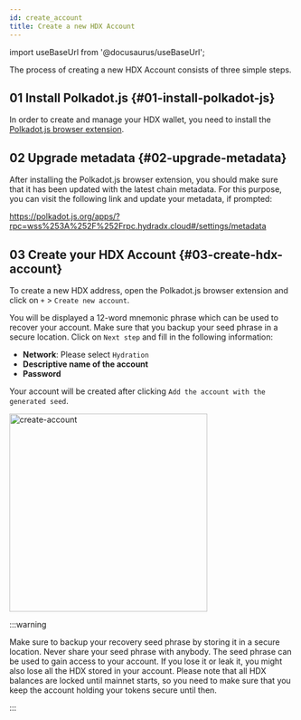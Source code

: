 ```yaml
---
id: create_account
title: Create a new HDX Account
---
```


import useBaseUrl from '@docusaurus/useBaseUrl';

The process of creating a new HDX Account consists of three simple steps.

## 01 Install Polkadot.js {#01-install-polkadot-js}

In order to create and manage your HDX wallet, you need to install the [Polkadot.js browser extension](https://polkadot.js.org/extension/).

## 02 Upgrade metadata {#02-upgrade-metadata}

After installing the Polkadot.js browser extension, you should make sure that it has been updated with the latest chain metadata. For this purpose, you can visit the following link and update your metadata, if prompted:

https://polkadot.js.org/apps/?rpc=wss%253A%252F%252Frpc.hydradx.cloud#/settings/metadata

## 03 Create your HDX Account {#03-create-hdx-account}

To create a new HDX address, open the Polkadot.js browser extension and click on `+` > `Create new account`. 

You will be displayed a 12-word mnemonic phrase which can be used to recover your account. Make sure that you backup your seed phrase in a secure location. Click on `Next step` and fill in the following information:

* **Network**: Please select `Hydration`
* **Descriptive name of the account**
* **Password**

Your account will be created after clicking `Add the account with the generated seed`.

<div style={{textAlign: 'center'}}>
  <img alt="create-account" src={useBaseUrl('/create-account/create-account.png')} width="350px" />
</div>

:::warning 

Make sure to backup your recovery seed phrase by storing it in a secure location. Never share your seed phrase with anybody. The seed phrase can be used to gain access to your account. If you lose it or leak it, you might also lose all the HDX stored in your account. Please note that all HDX balances are locked until mainnet starts, so you need to make sure that you keep the account holding your tokens secure until then.

:::
